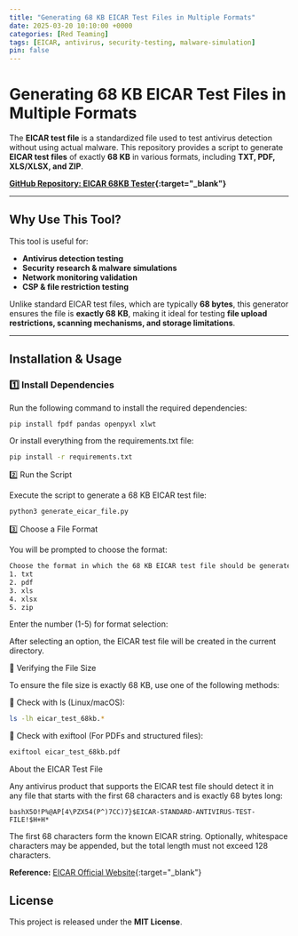 ```yaml
---
title: "Generating 68 KB EICAR Test Files in Multiple Formats"
date: 2025-03-20 10:10:00 +0000
categories: [Red Teaming]
tags: [EICAR, antivirus, security-testing, malware-simulation]
pin: false
---
```


# Generating 68 KB EICAR Test Files in Multiple Formats

The **EICAR test file** is a standardized file used to test antivirus detection without using actual malware. This repository provides a script to generate **EICAR test files** of exactly **68 KB** in various formats, including **TXT, PDF, XLS/XLSX, and ZIP**.

**[GitHub Repository: EICAR 68KB Tester](https://github.com/asifnawazminhas/eicar-68kb-tester){:target="_blank"}**  

---

## Why Use This Tool?

This tool is useful for:
-  **Antivirus detection testing**
- **Security research & malware simulations**
- **Network monitoring validation**
- **CSP & file restriction testing**

Unlike standard EICAR test files, which are typically **68 bytes**, this generator ensures the file is **exactly 68 KB**, making it ideal for testing **file upload restrictions, scanning mechanisms, and storage limitations**.

---

## Installation & Usage

### **1️⃣ Install Dependencies**
Run the following command to install the required dependencies:
```bash
pip install fpdf pandas openpyxl xlwt
```
Or install everything from the requirements.txt file:

```bash
pip install -r requirements.txt
```

2️⃣ Run the Script

Execute the script to generate a 68 KB EICAR test file:
```bash
python3 generate_eicar_file.py
```
3️⃣ Choose a File Format

You will be prompted to choose the format:

```bash
Choose the format in which the 68 KB EICAR test file should be generated:
1. txt
2. pdf
3. xls
4. xlsx
5. zip
```

Enter the number (1-5) for format selection:

After selecting an option, the EICAR test file will be created in the current directory.

📏 Verifying the File Size

To ensure the file size is exactly 68 KB, use one of the following methods:

🔹 Check with ls (Linux/macOS):
```bash
ls -lh eicar_test_68kb.*
```

🔹 Check with exiftool (For PDFs and structured files):
```bash
exiftool eicar_test_68kb.pdf
```

About the EICAR Test File

Any antivirus product that supports the EICAR test file should detect it in any file that starts with the first 68 characters and is exactly 68 bytes long:

```bashX5O!P%@AP[4\PZX54(P^)7CC)7}$EICAR-STANDARD-ANTIVIRUS-TEST-FILE!$H+H*```

The first 68 characters form the known EICAR string. Optionally, whitespace characters may be appended, but the total length must not exceed 128 characters.

**Reference:** [EICAR Official Website](https://www.eicar.org/download-anti-malware-testfile/){:target="_blank"}

## License
This project is released under the **MIT License**.
